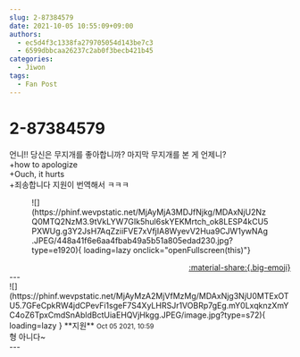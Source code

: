 ```yaml
---
slug: 2-87384579
date: 2021-10-05 10:55:09+09:00
authors:
  - ec5d4f3c1338fa279705054d143be7c3
  - 6599dbbcaa26237c2ab0f3becb421b45
categories:
  - Jiwon
tags:
  - Fan Post
---
```


# 2-87384579

<div class="post-container" markdown="1">
<div class="content-container md-sidebar__scrollwrap" markdown="1">

언니!!  당신은 무지개를 좋아합니까? 마지막 무지개를 본 게 언제니? <br>+how to apologize <br>+Ouch, it hurts <br>+죄송합니다 지원이 번역해서 ㅋㅋㅋ 
<figure markdown="1">
![](https://phinf.wevpstatic.net/MjAyMjA3MDJfNjkg/MDAxNjU2NzQ0MTQ2NzM3.9tVkLYW7GIk5hul6skYEKMrtch_ok8LESP4kCU5PXWUg.g3Y2JsH7AqZziiFVE7xVfjIA8WyevV2Hua9CJW1ywNAg.JPEG/448a41f6e6aa4fbab49a5b51a805edad230.jpg?type=e1920){ loading=lazy onclick="openFullscreen(this)"}
</figure>


</div>
</div>

<div style="text-align: right;" markdown="1">
<a href="https://weverse.io/fromis9/fanpost/2-87384579" style="text-align: right;">:material-share:{.big-emoji}</a>
</div>
---

<div class="comments-container md-sidebar__scrollwrap" markdown="1">
<div class="comment" markdown="1">
<div class='id-container' markdown="1">
![](https://phinf.wevpstatic.net/MjAyMzA2MjVfMzMg/MDAxNjg3NjU0MTExOTU5.7GFeCpkRW4jdCPevFi1sgeF7S4XyLHRSJr1VOBRp7gEg.mY0LxqknzXmYC4oZ6TpxCmdSnAbldBctUiaEHQVjHkgg.JPEG/image.jpg?type=s72){ loading=lazy }
**<span class="artist">지원</span>** <small>Oct 05 2021, 10:59</small><br>
</div>
<div class='comment-body' markdown="1">
형 아니다~
</div>
</div>
</div>
---
